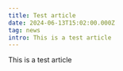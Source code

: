 ```yaml
---
title: Test article
date: 2024-06-13T15:02:00.000Z
tag: news
intro: This is a test article
---
```

This is a test article

